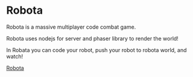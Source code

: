 # Robota

Robota is a massive multiplayer code combat game.

Robota uses nodejs for server and phaser library to render the world!

In Robata you can code your robot, push your robot to robota world, and watch!

[Robota](https://www.youtube.com/watch?v=JVYvOeQOV7Q)



